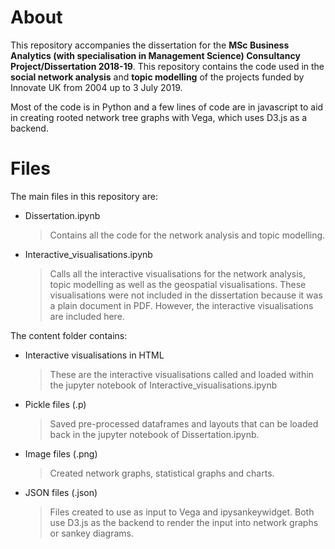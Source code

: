 # About

This repository accompanies the dissertation for the **MSc Business Analytics (with specialisation in Management Science) Consultancy Project/Dissertation 2018-19**. This repository contains the code used in the **social network analysis** and **topic modelling** of the projects funded by Innovate UK from 2004 up to 3 July 2019. 

Most of the code is in Python and a few lines of code are in javascript to aid in creating rooted network tree graphs with Vega, which uses D3.js as a backend. 

# Files
The main files in this repository are:
-  Dissertation.ipynb
	> Contains all the code for the network analysis and topic modelling.
	
- Interactive_visualisations.ipynb
	> Calls all the interactive visualisations for the network analysis, topic modelling as well as the geospatial visualisations. These visualisations were not included in the dissertation because it was a plain document in PDF. However, the interactive visualisations are included here.

The content folder contains:
- Interactive visualisations in HTML 
 	> These are the interactive visualisations called and loaded within the jupyter notebook of Interactive_visualisations.ipynb
- Pickle files (.p)
  	> Saved pre-processed dataframes and layouts that can be loaded back in the jupyter notebook of Dissertation.ipynb.
- Image files (.png)
  	> Created network graphs, statistical graphs and charts.
 - JSON files (.json)
 	> Files created to use as input to Vega and ipysankeywidget. Both use D3.js as the backend to render the input into network graphs or sankey diagrams.
